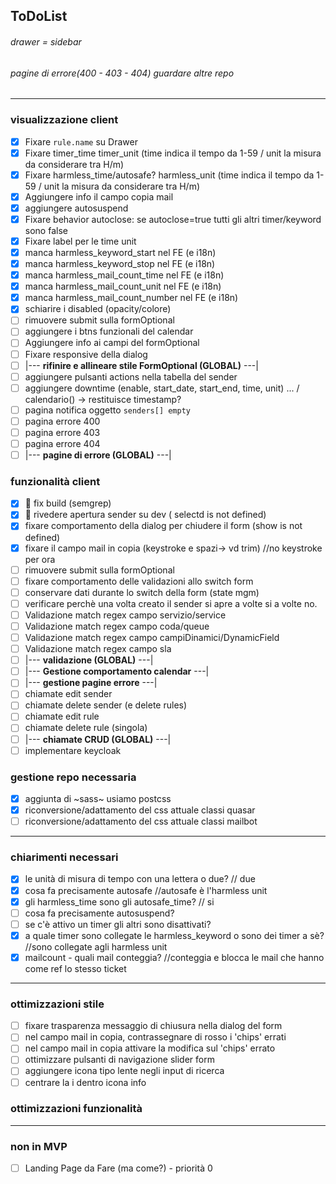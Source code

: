 ## ToDoList

###### drawer = sidebar

###### pagine di errore(400 - 403 - 404) guardare altre repo

<hr>

### visualizzazione client

- [x] Fixare `rule.name` su Drawer
- [x] Fixare timer_time timer_unit (time indica il tempo da 1-59 / unit la misura da considerare tra H/m)
- [x] Fixare harmless_time/autosafe? harmless_unit (time indica il tempo da 1-59 / unit la misura da considerare tra H/m)
- [x] Aggiungere info il campo copia mail
- [x] aggiungere autosuspend
- [x] Fixare behavior autoclose: se autoclose=true tutti gli altri timer/keyword sono false
- [x] Fixare label per le time unit
- [x] manca harmless_keyword_start nel FE (e i18n)
- [x] manca harmless_keyword_stop nel FE (e i18n)
- [x] manca harmless_mail_count_time nel FE (e i18n)
- [x] manca harmless_mail_count_unit nel FE (e i18n)
- [x] manca harmless_mail_count_number nel FE (e i18n)
- [x] schiarire i disabled (opacity/colore)
- [ ] rimuovere submit sulla formOptional
- [ ] aggiungere i btns funzionali del calendar
- [ ] Aggiungere info ai campi del formOptional
- [ ] Fixare responsive della dialog
- [ ] |--- <b>rifinire e allineare stile FormOptional (GLOBAL)</b> ---|
- [ ] aggiungere pulsanti actions nella tabella del sender
- [ ] aggiungere downtime (enable, start_date, start_end, time, unit) ... / calendario() -> restituisce timestamp?
- [ ] pagina notifica oggetto `senders[] empty`
- [ ] pagina errore 400
- [ ] pagina errore 403
- [ ] pagina errore 404
- [ ] |--- <b>pagine di errore (GLOBAL)</b> ---|

### funzionalità client

- [x] :rotating_light: fix build (semgrep)
- [x] :rotating_light: rivedere apertura sender su dev ( selectd is not defined)
- [x] fixare comportamento della dialog per chiudere il form (show is not defined)
- [x] fixare il campo mail in copia (keystroke e spazi-> vd trim) //no keystroke per ora
- [ ] rimuovere submit sulla formOptional
- [ ] fixare comportamento delle validazioni allo switch form
- [ ] conservare dati durante lo switch della form (state mgm)
- [ ] verificare perchè una volta creato il sender si apre a volte si a volte no.
- [ ] Validazione match regex campo servizio/service
- [ ] Validazione match regex campo coda/queue
- [ ] Validazione match regex campo campiDinamici/DynamicField
- [ ] Validazione match regex campo sla
- [ ] |--- <b>validazione (GLOBAL)</b> ---|
- [ ] |--- <b>Gestione comportamento calendar</b> ---|
- [ ] |--- <b>gestione pagine errore</b> ---|
- [ ] chiamate edit sender
- [ ] chiamate delete sender (e delete rules)
- [ ] chiamate edit rule
- [ ] chiamate delete rule (singola)
- [ ] |--- <b>chiamate CRUD (GLOBAL)</b> ---|
- [ ] implementare keycloak

### gestione repo necessaria

- [x] aggiunta di ~sass~ usiamo postcss
- [x] riconversione/adattamento del css attuale classi quasar
- [ ] riconversione/adattamento del css attuale classi mailbot

<hr>

### chiarimenti necessari

- [x] le unità di misura di tempo con una lettera o due? // due
- [x] cosa fa precisamente autosafe //autosafe è l'harmless unit
- [x] gli harmless_time sono gli autosafe_time? // si
- [ ] cosa fa precisamente autosuspend?
- [ ] se c'è attivo un timer gli altri sono disattivati?
- [x] a quale timer sono collegate le harmless_keyword o sono dei timer a sè? //sono collegate agli harmless unit
- [x] mailcount - quali mail conteggia? //conteggia e blocca le mail che hanno come ref lo stesso ticket

<hr>

### ottimizzazioni stile

- [ ] fixare trasparenza messaggio di chiusura nella dialog del form
- [ ] nel campo mail in copia, contrassegnare di rosso i 'chips' errati
- [ ] nel campo mail in copia attivare la modifica sul 'chips' errato
- [ ] ottimizzare pulsanti di navigazione slider form
- [ ] aggiungere icona tipo lente negli input di ricerca
- [ ] centrare la i dentro icona info

### ottimizzazioni funzionalità

<hr>

### non in MVP

- [ ] Landing Page da Fare (ma come?) - priorità 0
